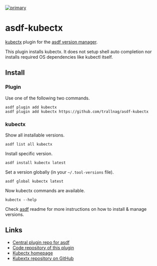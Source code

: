 [![primary](https://github.com/trallnag/asdf-kubectx/actions/workflows/primary.yaml/badge.svg)](https://github.com/trallnag/asdf-kubectx/actions/workflows/primary.yaml)

# asdf-kubectx

[kubectx](https://github.com/ahmetb/kubectx/) plugin for the
[asdf version manager](https://asdf-vm.com).

This plugin installs kubectx. It does not setup shell auto completion nor
installs required OS dependencies like kubectl itself.

## Install

### Plugin

Use one of the following two commands.

    asdf plugin add kubectx
    asdf plugin add kubectx https://github.com/trallnag/asdf-kubectx

### kubectx

Show all installable versions.

    asdf list all kubectx

Install specific version.

    asdf install kubectx latest

Set a version globally (in your `~/.tool-versions` file).

    asdf global kubectx latest

Now kubectx commands are available.

    kubectx --help

Check [asdf](https://github.com/asdf-vm/asdf) readme for more instructions on
how to install & manage versions.

## Links

- [Central plugin repo for asdf](https://github.com/asdf-vm/asdf-plugins)
- [Code repository of this plugin](https://github.com/trallnag/asdf-kubectx)
- [Kubectx homepage](https://kubectx.dev)
- [Kubextx repository on GitHub](https://github.com/ahmetb/kubectx)
